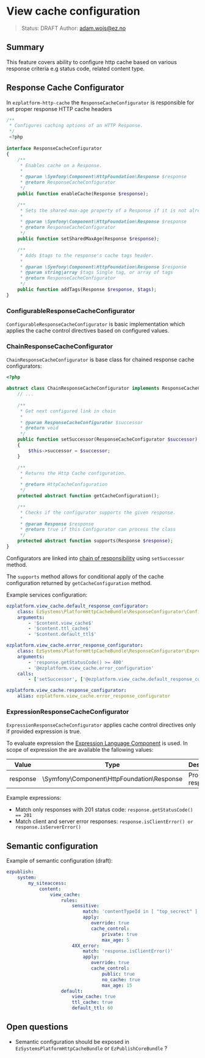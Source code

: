 # View cache configuration 

> Status: DRAFT
> Author: adam.wojs@ez.no

## Summary

This feature covers ability to configure http cache based on various response criteria e.g status code, related content type.

## Response Cache Configurator

In `ezplatform-http-cache` the `ResponseCacheConfigurator` is responsible for set proper response HTTP cache headers  

```php
/**
 * Configures caching options of an HTTP Response.
 */
 <?php
 
interface ResponseCacheConfigurator
{
    /**
     * Enables cache on a Response.
     *
     * @param \Symfony\Component\HttpFoundation\Response $response
     * @return ResponseCacheConfigurator
     */
    public function enableCache(Response $response);

    /**
     * Sets the shared-max-age property of a Response if it is not already set.
     *
     * @param \Symfony\Component\HttpFoundation\Response $response
     * @return ResponseCacheConfigurator
     */
    public function setSharedMaxAge(Response $response);

    /**
     * Adds $tags to the response's cache tags header.
     *
     * @param \Symfony\Component\HttpFoundation\Response $response
     * @param string|array $tags Single tag, or array of tags
     * @return ResponseCacheConfigurator
     */
    public function addTags(Response $response, $tags);
}
```

### ConfigurableResponseCacheConfigurator

`ConfigurableResponseCacheConfigurator` is basic implementation which applies the cache control directives based on 
configured values.  

### ChainResponseCacheConfigurator

```ChainResponseCacheConfigurator``` is base class for chained response cache configurators: 

```php
<?php 

abstract class ChainResponseCacheConfigurator implements ResponseCacheConfigurator {
    // ... 
    
    /**
     * Get next configured link in chain
     *
     * @param ResponseCacheConfigurator $successor
     * @return void
     */
    public function setSuccessor(ResponseCacheConfigurator $successor)
    {
        $this->successor = $successor;
    }

    /**
     * Returns the Http Cache configuration.
     *
     * @return HttpCacheConfiguration
     */
    protected abstract function getCacheConfiguration();

    /**
     * Checks if the configurator supports the given response.
     *
     * @param Response $response
     * @return true if this Configurator can process the class
     */
    protected abstract function supports(Response $response);
}
```

Configurators are linked into [chain of responsibility](https://en.wikipedia.org/wiki/Chain-of-responsibility_pattern) using `setSuccessor` method. 

The `supports` method allows for conditional apply of  the cache configuration returned by `getCacheConfiguration` method.

Example services configuration: 

```yaml
ezplatform.view_cache.default_response_configurator:
    class: EzSystems\PlatformHttpCacheBundle\ResponseConfigurator\ConfigurableResponseCacheConfigurator
    arguments:
        - '$content.view_cache$'
        - '$content.ttl_cache$'
        - '$content.default_ttl$'

ezplatform.view_cache.error_response_configurator:
    class: EzSystems\PlatformHttpCacheBundle\ResponseConfigurator\ExpressionResponseCacheConfigurator
    arguments:
        - 'response.getStatusCode() >= 400'
        - '@ezplatform.view_cache.error_configuration'
    calls:
        - ['setSuccessor', ['@ezplatform.view_cache.default_response_configurator']]

ezplatform.view_cache.response_configurator:
    alias: ezplatform.view_cache.error_response_configurator
```

### ExpressionResponseCacheConfigurator

```ExpressionResponseCacheConfigurator``` applies cache control directives only if provided expression is true. 


To evaluate expression the [Expression Language Component](http://symfony.com/doc/current/components/expression_language.html) is used. In scope of expression the are available the fallowing values:
 
| Value    | Type                                       | Description        |
|----------|--------------------------------------------|--------------------|
| response | \Symfony\Component\HttpFoundation\Response | Processed response | 


Example expressions:

* Match only responses with 201 status code: 
  `response.getStatusCode() == 201` 
* Match client and server error responses: 
  `response.isClientError() or response.isServerError()`

## Semantic configuration

Example of semantic configuration (draft): 

```yaml
ezpublish:
    system:
        my_siteaccess:
            content:
                view_cache:
                    rules:
                        sensitive:
                            match: 'contentTypeId in [ "top_secrect" ] and locationId == 56'
                            apply:
                               override: true 
                               cache_control: 
                                   private: true
                                   max_age: 5
                        4XX_error:
                            match: 'response.isClientError()'
                            apply:
                               override: true 
                               cache_control: 
                                   public: true
                                   no_cache: true
                                   max_age: 15
                    default:
                        view_cache: true
                        ttl_cache: true 
                        default_ttl: 60 
```

## Open questions


* Semantic configuration should be exposed in `EzSystemsPlatformHttpCacheBundle` or `EzPublishCoreBundle` ?

